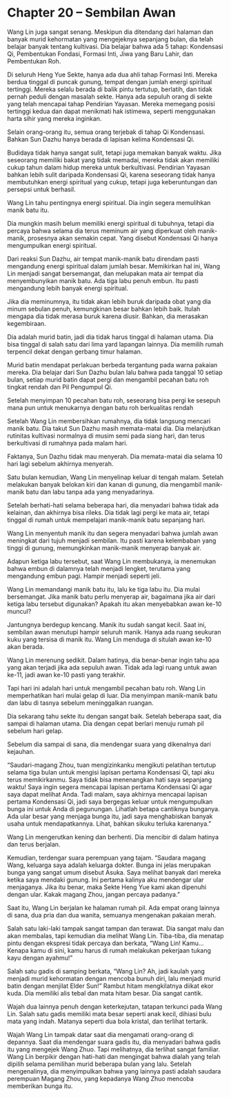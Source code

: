 # Chapter 20 – Sembilan Awan

Wang Lin juga sangat senang. Meskipun dia ditendang dari halaman dan banyak murid kehormatan yang mengejeknya sepanjang bulan, dia telah belajar banyak tentang kultivasi. Dia belajar bahwa ada 5 tahap: Kondensasi Qi, Pembentukan Fondasi, Formasi Inti, Jiwa yang Baru Lahir, dan Pembentukan Roh.

Di seluruh Heng Yue Sekte, hanya ada dua ahli tahap Formasi Inti. Mereka berdua tinggal di puncak gunung, tempat dengan jumlah energi spiritual tertinggi. Mereka selalu berada di balik pintu tertutup, berlatih, dan tidak pernah peduli dengan masalah sekte. Hanya ada sepuluh orang di sekte yang telah mencapai tahap Pendirian Yayasan. Mereka memegang posisi tertinggi kedua dan dapat menikmati hak istimewa, seperti menggunakan harta sihir yang mereka inginkan.

Selain orang-orang itu, semua orang terjebak di tahap Qi Kondensasi. Bahkan Sun Dazhu hanya berada di lapisan kelima Kondensasi Qi.

Budidaya tidak hanya sangat sulit, tetapi juga memakan banyak waktu. Jika seseorang memiliki bakat yang tidak memadai, mereka tidak akan memiliki cukup tahun dalam hidup mereka untuk berkultivasi. Pendirian Yayasan bahkan lebih sulit daripada Kondensasi Qi, karena seseorang tidak hanya membutuhkan energi spiritual yang cukup, tetapi juga keberuntungan dan persepsi untuk berhasil.

Wang Lin tahu pentingnya energi spiritual. Dia ingin segera memulihkan manik batu itu.

Dia mungkin masih belum memiliki energi spiritual di tubuhnya, tetapi dia percaya bahwa selama dia terus meminum air yang diperkuat oleh manik-manik, prosesnya akan semakin cepat. Yang disebut Kondensasi Qi hanya mengumpulkan energi spiritual.

Dari reaksi Sun Dazhu, air tempat manik-manik batu direndam pasti mengandung energi spiritual dalam jumlah besar. Memikirkan hal ini, Wang Lin menjadi sangat bersemangat, dan melupakan mata air tempat dia menyembunyikan manik batu. Ada tiga labu penuh embun. Itu pasti mengandung lebih banyak energi spiritual.

Jika dia meminumnya, itu tidak akan lebih buruk daripada obat yang dia minum sebulan penuh, kemungkinan besar bahkan lebih baik. Itulah mengapa dia tidak merasa buruk karena diusir. Bahkan, dia merasakan kegembiraan.

Dia adalah murid batin, jadi dia tidak harus tinggal di halaman utama. Dia bisa tinggal di salah satu dari lima yard lapangan lainnya. Dia memilih rumah terpencil dekat dengan gerbang timur halaman.

Murid batin mendapat perlakuan berbeda tergantung pada warna pakaian mereka. Dia belajar dari Sun Dazhu bulan lalu bahwa pada tanggal 10 setiap bulan, setiap murid batin dapat pergi dan mengambil pecahan batu roh tingkat rendah dan Pil Pengumpul Qi.

Setelah menyimpan 10 pecahan batu roh, seseorang bisa pergi ke sesepuh mana pun untuk menukarnya dengan batu roh berkualitas rendah

Setelah Wang Lin membersihkan rumahnya, dia tidak langsung mencari manik batu. Dia takut Sun Dazhu masih memata-matai dia. Dia melanjutkan rutinitas kultivasi normalnya di musim semi pada siang hari, dan terus berkultivasi di rumahnya pada malam hari.

Faktanya, Sun Dazhu tidak mau menyerah. Dia memata-matai dia selama 10 hari lagi sebelum akhirnya menyerah.

Satu bulan kemudian, Wang Lin menyelinap keluar di tengah malam. Setelah melakukan banyak belokan kiri dan kanan di gunung, dia mengambil manik-manik batu dan labu tanpa ada yang menyadarinya.

Setelah berhati-hati selama beberapa hari, dia menyadari bahwa tidak ada kelainan, dan akhirnya bisa rileks. Dia tidak lagi pergi ke mata air, tetapi tinggal di rumah untuk mempelajari manik-manik batu sepanjang hari.

Wang Lin menyentuh manik itu dan segera menyadari bahwa jumlah awan meningkat dari tujuh menjadi sembilan. Itu pasti karena kelembaban yang tinggi di gunung, memungkinkan manik-manik menyerap banyak air.

Adapun ketiga labu tersebut, saat Wang Lin membukanya, ia menemukan bahwa embun di dalamnya telah menjadi lengket, terutama yang mengandung embun pagi. Hampir menjadi seperti jeli.

Wang Lin memandangi manik batu itu, lalu ke tiga labu itu. Dia mulai bersemangat. Jika manik batu perlu menyerap air, bagaimana jika air dari ketiga labu tersebut digunakan? Apakah itu akan menyebabkan awan ke-10 muncul?

Jantungnya berdegup kencang. Manik itu sudah sangat kecil. Saat ini, sembilan awan menutupi hampir seluruh manik. Hanya ada ruang seukuran kuku yang tersisa di manik itu. Wang Lin menduga di situlah awan ke-10 akan berada.

Wang Lin merenung sedikit. Dalam hatinya, dia benar-benar ingin tahu apa yang akan terjadi jika ada sepuluh awan. Tidak ada lagi ruang untuk awan ke-11, jadi awan ke-10 pasti yang terakhir.

Tapi hari ini adalah hari untuk mengambil pecahan batu roh. Wang Lin memperhatikan hari mulai gelap di luar. Dia menyimpan manik-manik batu dan labu di tasnya sebelum meninggalkan ruangan.

Dia sekarang tahu sekte itu dengan sangat baik. Setelah beberapa saat, dia sampai di halaman utama. Dia dengan cepat berlari menuju rumah pil sebelum hari gelap.

Sebelum dia sampai di sana, dia mendengar suara yang dikenalnya dari kejauhan.

“Saudari-magang Zhou, tuan mengizinkanku mengikuti pelatihan tertutup selama tiga bulan untuk mengisi lapisan pertama Kondensasi Qi, tapi aku terus memikirkanmu. Saya tidak bisa menenangkan hati saya sepanjang waktu! Saya ingin segera mencapai lapisan pertama Kondensasi Qi agar saya dapat melihat Anda. Tadi malam, saya akhirnya mencapai lapisan pertama Kondensasi Qi, jadi saya bergegas keluar untuk mengumpulkan bunga ini untuk Anda di pegunungan. Lihatlah betapa cantiknya bunganya. Ada ular besar yang menjaga bunga itu, jadi saya menghabiskan banyak usaha untuk mendapatkannya. Lihat, bahkan sikuku terluka karenanya.”

Wang Lin mengerutkan kening dan berhenti. Dia mencibir di dalam hatinya dan terus berjalan.

Kemudian, terdengar suara perempuan yang tajam. “Saudara magang Wang, keluarga saya adalah keluarga dokter. Bunga ini jelas merupakan bunga yang sangat umum disebut Asuka. Saya melihat banyak dari mereka ketika saya mendaki gunung. Ini pertama kalinya aku mendengar ular menjaganya. Jika itu benar, maka Sekte Heng Yue kami akan dipenuhi dengan ular. Kakak magang Zhou, jangan percaya padanya.”

Saat itu, Wang Lin berjalan ke halaman rumah pil. Ada empat orang lainnya di sana, dua pria dan dua wanita, semuanya mengenakan pakaian merah.

Salah satu laki-laki tampak sangat tampan dan terawat. Dia sangat malu dan akan membalas, tapi kemudian dia melihat Wang Lin. Tiba-tiba, dia menatap pintu dengan ekspresi tidak percaya dan berkata, “Wang Lin! Kamu… Kenapa kamu di sini, kamu harus di rumah melakukan pekerjaan tukang kayu dengan ayahmu!”

Salah satu gadis di samping berkata, “Wang Lin? Ah, jadi kaulah yang menjadi murid kehormatan dengan mencoba bunuh diri, lalu menjadi murid batin dengan menjilat Elder Sun!” Rambut hitam mengkilatnya diikat ekor kuda. Dia memiliki alis tebal dan mata hitam besar. Dia sangat cantik.

Wajah dua lainnya penuh dengan keterkejutan, tatapan terkunci pada Wang Lin. Salah satu gadis memiliki mata besar seperti anak kecil, dihiasi bulu mata yang indah. Matanya seperti dua bola kristal, dan terlihat tertarik.

Wajah Wang Lin tampak datar saat dia mengamati orang-orang di depannya. Saat dia mendengar suara gadis itu, dia menyadari bahwa gadis itu yang mengejek Wang Zhuo. Tapi melihatnya, dia terlihat sangat familiar. Wang Lin berpikir dengan hati-hati dan mengingat bahwa dialah yang telah dipilih selama pemilihan murid beberapa bulan yang lalu. Setelah mengenalinya, dia menyimpulkan bahwa yang lainnya pasti adalah saudara perempuan Magang Zhou, yang kepadanya Wang Zhuo mencoba memberikan bunga itu.

